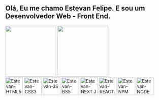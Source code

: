 ## Olá, Eu me chamo Estevan Felipe. E sou um Desenvolvedor Web - Front End.

<!--
**EstevanFelipeSilva/EstevanFelipeSilva** is a ✨ _special_ ✨ repository because its `README.md` (this file) appears on your GitHub profile.

Here are some ideas to get you started:

- 🔭 I’m currently working on ...
- 🌱 I’m currently learning ...
- 👯 I’m looking to collaborate on ...
- 🤔 I’m looking for help with ...
- 💬 Ask me about ...
- 📫 How to reach me: ...
- 😄 Pronouns: ...
- ⚡ Fun fact: ...
-->

<link rel="stylesheet" href="https://cdn.jsdelivr.net/gh/devicons/devicon@v2.15.1/devicon.min.css">
          

<div>

  <img height="160em" src="https://github-readme-stats.vercel.app/api?username=estevanfelipesilva&show_icons=true&theme=react&repo_theme=react&include_all_commits=true&count_private=true" />
  
  <img height="160em" src="https://github-readme-stats.vercel.app/api/top-langs/?username=estevanfelipesilva&layout=compact&langs_count=7&theme=react&repo_theme=react"/>

</div>

<div style="display: inline-block">

  <img align="center" alt="Estevan-HTML5" height="55" width="55" src="https://cdn.jsdelivr.net/gh/devicons/devicon/icons/html5/html5-original.svg" />
  <img align="center" alt="Estevan-CSS3" height="55" width="55" src="https://cdn.jsdelivr.net/gh/devicons/devicon/icons/css3/css3-original.svg" />
  <img align="center" alt="Estevan-JS" height="55" width="55" src="https://cdn.jsdelivr.net/gh/devicons/devicon/icons/javascript/javascript-original.svg" />
  <img align="center" alt="Estevan-BS5" height="55" width="55" src="https://cdn.jsdelivr.net/gh/devicons/devicon/icons/bootstrap/bootstrap-original.svg" />
  <img align="center" alt="Estevan-NEXT.JS" height="55" width="55" src="https://cdn.jsdelivr.net/gh/devicons/devicon/icons/nextjs/nextjs-line.svg" />
  <img align="center" alt="Estevan-REACT.JS" height="55" width="55" src="https://cdn.jsdelivr.net/gh/devicons/devicon/icons/react/react-original-wordmark.svg" />            
  <img align="center" alt="Estevan-NPM" height="55" width="55" src="https://cdn.jsdelivr.net/gh/devicons/devicon/icons/npm/npm-original-wordmark.svg" />
  <img align="center" alt="Estevan-NODE" height="55" width="55" src="https://cdn.jsdelivr.net/gh/devicons/devicon/icons/nodejs/nodejs-original.svg" />
          
</div>

